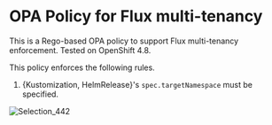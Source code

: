 # OPA Policy for Flux multi-tenancy

This is a Rego-based OPA policy to support Flux multi-tenancy enforcement.
Tested on OpenShift 4.8.

This policy enforces the following rules.

1. {Kustomization, HelmRelease}'s `spec.targetNamespace` must be specified.

![Selection_442](https://user-images.githubusercontent.com/10666/135507175-271e7c27-ebb2-471d-ad72-79445b249a3e.png)
